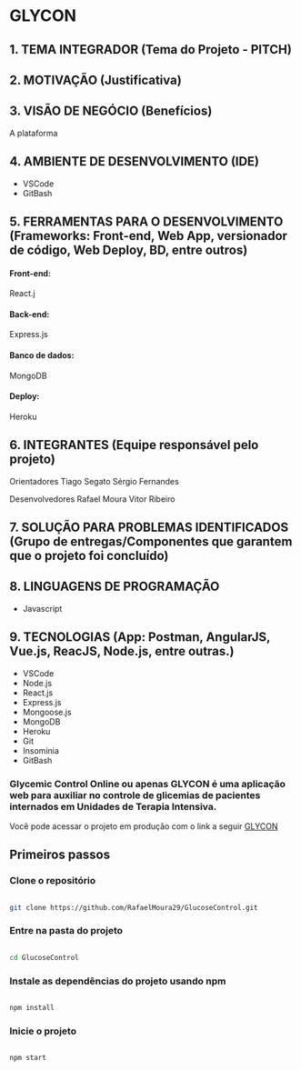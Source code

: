 # GLYCON

## 1. TEMA INTEGRADOR (Tema do Projeto - PITCH)

## 2. MOTIVAÇÃO (Justificativa)

## 3. VISÃO DE NEGÓCIO (Benefícios)
A plataforma

## 4. AMBIENTE DE DESENVOLVIMENTO (IDE)

- VSCode
- GitBash

## 5. FERRAMENTAS PARA O DESENVOLVIMENTO (Frameworks: Front-end, Web App, versionador de código, Web Deploy, BD, entre outros)

#### Front-end:
React.j

#### Back-end:
Express.js

#### Banco de dados:
MongoDB

#### Deploy:
Heroku
## 6. INTEGRANTES (Equipe responsável pelo projeto)
Orientadores
Tiago Segato
Sérgio Fernandes

Desenvolvedores
Rafael Moura
Vitor Ribeiro
## 7. SOLUÇÃO PARA PROBLEMAS IDENTIFICADOS (Grupo de entregas/Componentes que garantem que o projeto foi concluído)

## 8. LINGUAGENS DE PROGRAMAÇÃO

- Javascript

## 9. TECNOLOGIAS (App: Postman, AngularJS, Vue.js, ReacJS, Node.js, entre outras.)

- VSCode
- Node.js
- React.js
- Express.js
- Mongoose.js
- MongoDB
- Heroku
- Git
- Insominia
- GitBash

### Glycemic Control Online ou apenas GLYCON é uma aplicação web para auxiliar no controle de glicemias de pacientes internados em Unidades de Terapia Intensiva.

Você pode acessar o projeto em produção com o link a seguir
[GLYCON](https://glucosecontrolapplication.herokuapp.com/)

## Primeiros passos

### Clone o repositório

```sh

git clone https://github.com/RafaelMoura29/GlucoseControl.git

```

### Entre na pasta do projeto

```sh

cd GlucoseControl

```

### Instale as dependências do projeto usando npm

```sh

npm install

```

### Inicie o projeto

```sh

npm start

```
